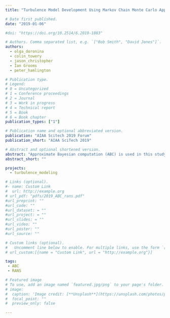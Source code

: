 ```yaml
---
title: "Turbulence Model Development Using Markov Chain Monte Carlo Approximate Bayesian Computation"

# Date first published.
date: "2019-01-06"

#doi: "https://doi.org/10.2514/6.2019-1883"

# Authors. Comma separated list, e.g. `["Bob Smith", "David Jones"]`.
authors: 
  - olga_doronina
  - colin_towery
  - jason_christopher
  - Ian Grooms
  - peter_hamlington

# Publication type.
# Legend:
# 0 = Uncategorized
# 1 = Conference proceedings
# 2 = Journal
# 3 = Work in progress
# 4 = Technical report
# 5 = Book
# 6 = Book chapter
publication_types: ["1"]

# Publication name and optional abbreviated version.
publication: "AIAA Scitech 2019 Forum"
publication_short: "AIAA SciTech 2019"

# Abstract and optional shortened version.
abstract: "Approximate Bayesian computation (ABC) is used in this study to estimate unknown model parameter values, as well as uncertainties, in a nonequilibrium anisotropy closure for Reynolds averaged Navier-Stokes (RANS) simulations. The ABC approach does not require the direct computation of a likelihood function, thereby enabling substantially faster estimation of unknown parameters as compared to full Bayesian analyses. The approach also naturally provides uncertainties in parameter estimates, avoiding the artificial certainty implied by optimization methods for determining unknown parameters. Details of the ABC approach are described, including the use of a Markov chain Monte Carlo technique to accelerate the parameter estimation, and unknown model parameters are estimated based on turbulence kinetic energy reference data for four impulsively sheared homogeneous turbulence test cases, as well as periodically sheared homogeneous turbulence for five different shearing frequencies. The ABC method is shown to yield parameter values for the nonequilibrium anisotropy closure that provide good agreement between model results and the reference data."
abstract_short: ""

projects:
  - turbulence_modeling

# Links (optional).
#- name: Custom Link
#  url: http://example.org
# url_pdf: "pdfs/2019_ABC_rans.pdf"
#url_preprint: ""
#url_code: ""
#url_dataset: = ""
#url_project: = ""
#url_slides: = ""
#url_video: ""
#url_poster: ""
#url_source: ""

# Custom links (optional).
#   Uncomment line below to enable. For multiple links, use the form `[{...}, {...}, {...}]`.
# url_custom:[{name = "Custom Link", url = "http://example.org"}]

tags:
 - ABC
 - RANS

# Featured image
# To use, add an image named `featured.jpg/png` to your page's folder. 
# image:
#  caption: 'Image credit: [**Unsplash**](https://unsplash.com/photos/pLCdAaMFLTE)'
#  focal_point: ""
#  preview_only: false

---
```

